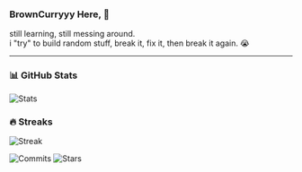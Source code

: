 ### BrownCurryyy Here, 👋
still learning, still messing around.  
i "try" to build random stuff, break it, fix it, then break it again. 😭

---

### 📊 GitHub Stats
![Stats](https://github-readme-stats.vercel.app/api?username=BrownCurryyy&show_icons=true&theme=tokyonight&hide_border=true)

### 🔥 Streaks
![Streak](https://streak-stats.demolab.com/?user=BrownCurryyy&theme=tokyonight&hide_border=true)


![Commits](https://img.shields.io/github/commit-activity/m/BrownCurryyy/Byom?style=for-the-badge)
![Stars](https://img.shields.io/github/stars/BrownCurryyy/Byom?style=for-the-badge)
